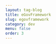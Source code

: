 ```yaml
---
layout: tag-blog
title: eGovFramework
slug: egovframework
category: dev
menu: false
order: 3
---
```


